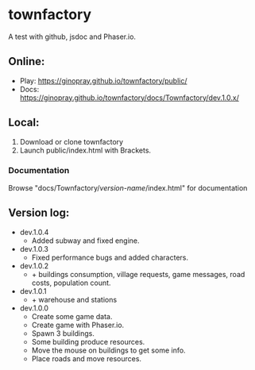# townfactory
A test with github, jsdoc and Phaser.io.

<h2>Online:</h2>
<ul>
<li>Play: <a href="https://ginopray.github.io/townfactory/public/">https://ginopray.github.io/townfactory/public/</a></li>
<li>Docs: <a href="https://ginopray.github.io/townfactory/docs/Townfactory/dev.1.0.x/">https://ginopray.github.io/townfactory/docs/Townfactory/dev.1.0.x/</a></li>
</ul>


<h2>Local:</h2>
<ol>
<li>Download or clone townfactory</li>
<li>Launch public/index.html with Brackets.</li>
</ol>

<h3>Documentation</h3>
Browse "docs/Townfactory/<em>version-name</em>/index.html" for documentation


<h2>Version log:</h2>
<ul>
<li>dev.1.0.4
  <ul>
  <li>Added subway and fixed engine.</li>
  </ul>
</li>
<li>dev.1.0.3
  <ul>
  <li>Fixed performance bugs and added characters.</li>
  </ul>
</li>
<li>dev.1.0.2
  <ul>
  <li>+ buildings consumption, village requests, game messages, road costs, population count.</li>
  </ul>
</li>
<li>dev.1.0.1
  <ul>
  <li>+ warehouse and stations</li>
  </ul>
</li>
<li>dev.1.0.0
  <ul>
  <li>Create some game data.</li>
  <li>Create game with Phaser.io.</li>
  <li>Spawn 3 buildings.</li>
  <li>Some building produce resources.</li>
  <li>Move the mouse on buildings to get some info.</li>
  <li>Place roads and move resources.</li>
  </ul>
</li>
</ul>
